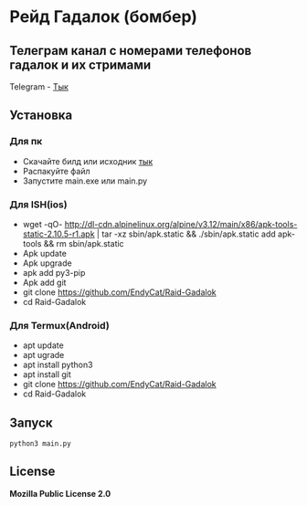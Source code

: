 # **Рейд Гадалок (бомбер)**
## Телеграм канал с номерами телефонов гадалок и их стримами
Telegram - [Тык](https://t.me/rayd_gadalok)

## Установка
### Для пк
- Скачайте билд или исходник [тык](https://github.com/EndyCat/Raid-Gadalok/blob/main/%D0%B1%D0%B8%D0%BB%D0%B4%20%D0%BF%D0%BE%D0%B4%20%D0%BF%D0%BA.zip?raw=true)
- Распакуйте файл
- Запустите main.exe или main.py
### Для ISH(ios)
- wget -qO- http://dl-cdn.alpinelinux.org/alpine/v3.12/main/x86/apk-tools-static-2.10.5-r1.apk | tar -xz sbin/apk.static && ./sbin/apk.static add apk-tools && rm sbin/apk.static
- Apk update
- Apk upgrade
- apk add py3-pip
- Apk add git
- git clone https://github.com/EndyCat/Raid-Gadalok
- cd Raid-Gadalok 
### Для Termux(Android)
- apt update
- apt ugrade
- apt install python3
- apt install git
- git clone https://github.com/EndyCat/Raid-Gadalok
- cd Raid-Gadalok 

## Запуск
```
python3 main.py
```

## License
**Mozilla Public License 2.0**

